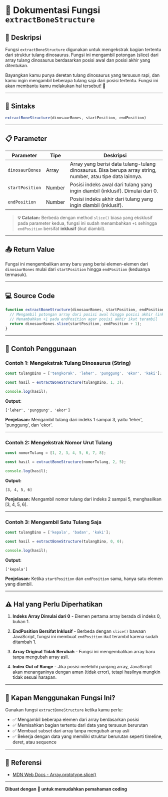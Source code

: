 # 🦕 Dokumentasi Fungsi `extractBoneStructure`

## 📖 Deskripsi

Fungsi `extractBoneStructure` digunakan untuk mengekstrak bagian tertentu dari struktur tulang dinosaurus. Fungsi ini mengambil potongan (slice) dari array tulang dinosaurus berdasarkan posisi awal dan posisi akhir yang ditentukan.

Bayangkan kamu punya deretan tulang dinosaurus yang tersusun rapi, dan kamu ingin mengambil beberapa tulang saja dari posisi tertentu. Fungsi ini akan membantu kamu melakukan hal tersebut! 🦴

---

## 🔧 Sintaks

```javascript
extractBoneStructure(dinosaurBones, startPosition, endPosition)
```

---

## 📋 Parameter

| Parameter | Tipe | Deskripsi |
|-----------|------|-----------|
| `dinosaurBones` | Array | Array yang berisi data tulang-tulang dinosaurus. Bisa berupa array string, number, atau tipe data lainnya. |
| `startPosition` | Number | Posisi indeks awal dari tulang yang ingin diambil (inklusif). Dimulai dari 0. |
| `endPosition` | Number | Posisi indeks akhir dari tulang yang ingin diambil (inklusif). |

> **💡 Catatan:** Berbeda dengan method `slice()` biasa yang eksklusif pada parameter kedua, fungsi ini sudah menambahkan `+1` sehingga `endPosition` bersifat **inklusif** (ikut diambil).

---

## 📤 Return Value

Fungsi ini mengembalikan array baru yang berisi elemen-elemen dari `dinosaurBones` mulai dari `startPosition` hingga `endPosition` (keduanya termasuk).

---

## 💻 Source Code

```javascript
function extractBoneStructure(dinosaurBones, startPosition, endPosition) {
  // Mengambil potongan array dari posisi awal hingga posisi akhir (inklusif)
  // Menambahkan +1 pada endPosition agar posisi akhir ikut terambil
  return dinosaurBones.slice(startPosition, endPosition + 1);
}
```

---

## 📝 Contoh Penggunaan

### Contoh 1: Mengekstrak Tulang Dinosaurus (String)

```javascript
const tulangDino = ['tengkorak', 'leher', 'punggung', 'ekor', 'kaki'];

const hasil = extractBoneStructure(tulangDino, 1, 3);

console.log(hasil);
```

**Output:**
```
['leher', 'punggung', 'ekor']
```

**Penjelasan:** Mengambil tulang dari indeks 1 sampai 3, yaitu 'leher', 'punggung', dan 'ekor'.

---

### Contoh 2: Mengekstrak Nomor Urut Tulang

```javascript
const nomorTulang = [1, 2, 3, 4, 5, 6, 7, 8];

const hasil = extractBoneStructure(nomorTulang, 2, 5);

console.log(hasil);
```

**Output:**
```
[3, 4, 5, 6]
```

**Penjelasan:** Mengambil nomor tulang dari indeks 2 sampai 5, menghasilkan [3, 4, 5, 6].

---

### Contoh 3: Mengambil Satu Tulang Saja

```javascript
const tulangDino = ['kepala', 'badan', 'kaki'];

const hasil = extractBoneStructure(tulangDino, 0, 0);

console.log(hasil);
```

**Output:**
```
['kepala']
```

**Penjelasan:** Ketika `startPosition` dan `endPosition` sama, hanya satu elemen yang diambil.

---

## ⚠️ Hal yang Perlu Diperhatikan

1. **Indeks Array Dimulai dari 0** - Elemen pertama array berada di indeks 0, bukan 1.

2. **EndPosition Bersifat Inklusif** - Berbeda dengan `slice()` bawaan JavaScript, fungsi ini membuat `endPosition` ikut terambil karena sudah ditambah 1.

3. **Array Original Tidak Berubah** - Fungsi ini mengembalikan array baru tanpa mengubah array asli.

4. **Index Out of Range** - Jika posisi melebihi panjang array, JavaScript akan menanganinya dengan aman (tidak error), tetapi hasilnya mungkin tidak sesuai harapan.

---

## 🎯 Kapan Menggunakan Fungsi Ini?

Gunakan fungsi `extractBoneStructure` ketika kamu perlu:
- ✅ Mengambil beberapa elemen dari array berdasarkan posisi
- ✅ Memisahkan bagian tertentu dari data yang tersusun berurutan
- ✅ Membuat subset dari array tanpa mengubah array asli
- ✅ Bekerja dengan data yang memiliki struktur berurutan seperti timeline, deret, atau sequence

---

## 🔗 Referensi

- [MDN Web Docs - Array.prototype.slice()](https://developer.mozilla.org/en-US/docs/Web/JavaScript/Reference/Global_Objects/Array/slice)

---

**Dibuat dengan 💚 untuk memudahkan pemahaman coding**
